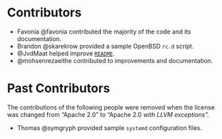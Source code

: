 # Contributors

- Favonia @favonia contributed the majority of the code and its documentation.
- Brandon @skarekrow provided a sample OpenBSD `rc.d` script.
- @JvdMaat helped improve [`README`](./README.markdown).
- @mohsenrezaeithe contributed to improvements and documentation.

# Past Contributors

The contributions of the following people were removed when the license was changed from “Apache 2.0” to “Apache 2.0 _with LLVM exceptions”._

- Thomas @symgryph provided sample `systemd` configuration files.
